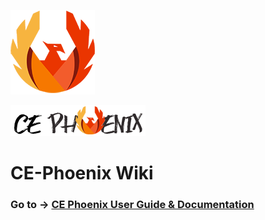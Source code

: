 ![](https://github.com/heatherbellho/CE-Phoenix-Wiki/blob/master/images/phoenix.png)

![](https://github.com/heatherbellho/CE-Phoenix-Wiki/blob/master/images/store_logo_brand.png)
# CE-Phoenix Wiki
### Go to → [CE Phoenix User Guide &amp; Documentation](https://github.com/heatherbellho/CE-Phoenix-Wiki/wiki)
